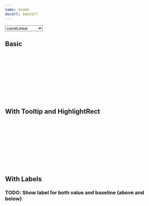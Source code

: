 ```yaml
---
name: $name
docUrl: $docUrl
---
```


<script lang="ts">
	import { scaleTime } from 'd3-scale';
	import { curveLinear, curveStepAfter, curveBumpX, curveMonotoneX } from 'd3-shape';
	import { format } from 'date-fns';
	import { Field } from 'svelte-ux';
	import { formatDate, PeriodType } from 'svelte-ux/utils/date';
	import { formatNumberAsStyle } from 'svelte-ux/utils/number';

	import Chart, { Svg } from '$lib/components/Chart.svelte';
	import Area from '$lib/components/Area.svelte';
	import AxisX from '$lib/components/AxisX.svelte';
	import AxisY from '$lib/components/AxisY.svelte';
	import Baseline from '$lib/components/Baseline.svelte';
	import HighlightRect from '$lib/components/HighlightRect.svelte';
	import HighlightLine from '$lib/components/HighlightLine.svelte';
	import Labels from '$lib/components/Labels.svelte';
	import Path from '$lib/components/Path.svelte';
	import Threshold from '$lib/components/Threshold.svelte';
	import Tooltip from '$lib/components/Tooltip.svelte';
	import TooltipContainer from '$lib/components/TooltipContainer.svelte';
	import TooltipItem from '$lib/components/TooltipItem.svelte';
	import TooltipSeparator from '$lib/components/TooltipSeparator.svelte';

	import Preview from '$lib/docs/Preview.svelte';
	import { createDateSeries } from '$lib/utils/genData';

	let selectedCurve = curveLinear;

	const data = createDateSeries({ min: 50, max: 100, value: 'integer', keys: ['value', 'baseline'] });
</script>

<Field label="Curve" let:id>
	<select bind:value={selectedCurve} class="text-sm w-full outline-none cursor-pointer" {id}>
		<option value={curveLinear}>curveLinear</option>
		<option value={curveStepAfter}>curveStepAfter</option>
		<option value={curveBumpX}>curveBumpX</option>
		<option value={curveMonotoneX}>curveMonotoneX</option>
	</select>
</Field>

## Basic

<Preview>
	<div class="h-[300px] p-4 border rounded">
		<Chart
			{data}
			x="date"
			xScale={scaleTime()}
			y={['value', 'baseline']}
			yDomain={[0, null]}
			yNice
			padding={{ left: 16, bottom: 24 }}
		>
			<Svg>
				<AxisY gridlines />
				<AxisX formatTick={(d) => formatDate(d, PeriodType.Day, 'short')} />
				<Baseline x y />
				<Threshold curve={selectedCurve}>
					<g
						slot="pathAbove"
						let:areaPathData
						let:clipPath
						let:linePathData
					>
						<Path pathData={linePathData} color="black" width="1.5" />
						<Area
							pathData={areaPathData}
							{clipPath}
							class="fill-green-500"
						/>
					</g>
					<g
						slot="pathBelow"
						let:areaPathData
						let:clipPath
						let:linePathData
					>
						<Path
							pathData={linePathData}
							color="black"
							width="1"
							stroke-dasharray="4"
						/>
						<Area
							pathData={areaPathData}
							{clipPath}
							class="fill-red-500"
						/>
					</g>
				</Threshold>
			</Svg>
		</Chart>
	</div>
</Preview>

## With Tooltip and HighlightRect

<Preview>
	<div class="h-[300px] p-4 border rounded">
		<Chart
			{data}
			x="date"
			xScale={scaleTime()}
			y={['value', 'baseline']}
			yDomain={[0, null]}
			yNice
			padding={{ left: 16, bottom: 24 }}
		>
			<Svg>
				<AxisY gridlines />
				<AxisX formatTick={(d) => formatDate(d, PeriodType.Day, 'short')} />
				<Baseline x y />
				<Threshold curve={curveStepAfter}>
					<g
						slot="pathAbove"
						let:areaPathData
						let:clipPath
						let:linePathData
					>
						<Path pathData={linePathData} color="black" width="1.5" />
						<Area
							pathData={areaPathData}
							{clipPath}
							class="fill-green-500"
						/>
					</g>
					<g
						slot="pathBelow"
						let:areaPathData
						let:clipPath
						let:linePathData
					>
						<Path
							pathData={linePathData}
							color="black"
							width="1"
							stroke-dasharray="4"
						/>
						<Area
							pathData={areaPathData}
							{clipPath}
							class="fill-red-500"
						/>
					</g>
				</Threshold>
			</Svg>
			<Tooltip findTooltipData="left" let:data>
				<TooltipContainer header={format(data.date, 'eee, MMMM do')}>
					<TooltipItem label="value" value={formatNumberAsStyle(data.value, 'integer')} />
					<TooltipItem label="baseline" value={formatNumberAsStyle(data.baseline, 'integer')} />
					<TooltipSeparator />
					<TooltipItem label="variance" value={formatNumberAsStyle(data.value - data.baseline, 'integer')} />
				</TooltipContainer>
				<g slot="highlight">
					<HighlightRect />
				</g>
			</Tooltip>
		</Chart>
	</div>
</Preview>

## With Labels

### TODO: Show label for both value and baseline (above and below)

<Preview>
	<div class="h-[300px] p-4 border rounded">
		<Chart
			{data}
			x="date"
			xScale={scaleTime()}
			y={['value', 'baseline']}
			yDomain={[0, null]}
			yNice
			padding={{ left: 16, bottom: 24 }}
		>
			<Svg>
				<AxisY gridlines />
				<AxisX formatTick={(d) => formatDate(d, PeriodType.Day, 'short')} />
				<Baseline x y />
				<Threshold>
					<g
						slot="pathAbove"
						let:areaPathData
						let:clipPath
						let:linePathData
					>
						<Path pathData={linePathData} color="black" width="1.5" />
						<Area
							pathData={areaPathData}
							{clipPath}
							class="fill-green-500"
						/>
					</g>
					<g
						slot="pathBelow"
						let:areaPathData
						let:clipPath
						let:linePathData
					>
						<Path
							pathData={linePathData}
							color="black"
							width="1"
							stroke-dasharray="4"
						/>
						<Area
							pathData={areaPathData}
							{clipPath}
							class="fill-red-500"
						/>
					</g>
				</Threshold>
				<Labels format="integer" />
			</Svg>
		</Chart>
	</div>
</Preview>
